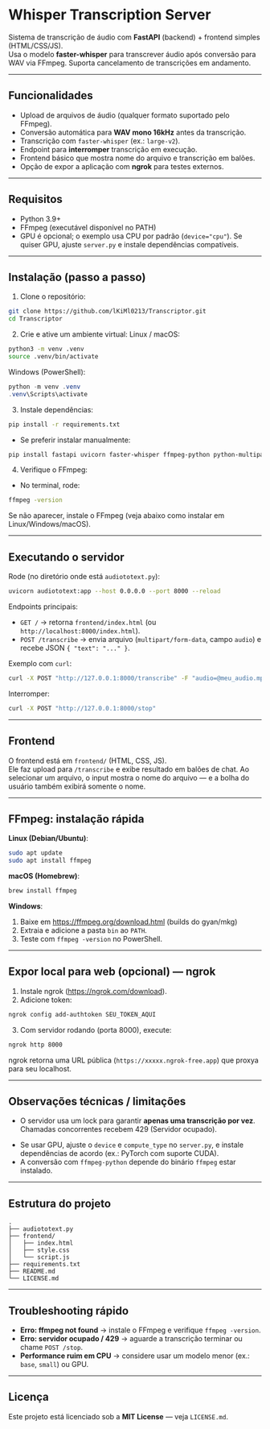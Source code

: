 # Whisper Transcription Server

Sistema de transcrição de áudio com **FastAPI** (backend) + frontend simples (HTML/CSS/JS).  
Usa o modelo **faster-whisper** para transcrever áudio após conversão para WAV via FFmpeg. Suporta cancelamento de transcrições em andamento.

---

## Funcionalidades

- Upload de arquivos de áudio (qualquer formato suportado pelo FFmpeg).
- Conversão automática para **WAV mono 16kHz** antes da transcrição.
- Transcrição com `faster-whisper` (ex.: `large-v2`).
- Endpoint para **interromper** transcrição em execução.
- Frontend básico que mostra nome do arquivo e transcrição em balões.
- Opção de expor a aplicação com **ngrok** para testes externos.

---

## Requisitos

- Python 3.9+
- FFmpeg (executável disponível no PATH)
- GPU é opcional; o exemplo usa CPU por padrão (`device="cpu"`). Se quiser GPU, ajuste `server.py` e instale dependências compatíveis.

---

## Instalação (passo a passo)

1. Clone o repositório:
```bash
git clone https://github.com/lKiMl0213/Transcriptor.git
cd Transcriptor
```

2. Crie e ative um ambiente virtual:
Linux / macOS:
```bash
python3 -m venv .venv
source .venv/bin/activate
```
Windows (PowerShell):
```powershell
python -m venv .venv
.venv\Scripts\activate
```

3. Instale dependências:
```bash
pip install -r requirements.txt
```
- Se preferir instalar manualmente:
```bash
pip install fastapi uvicorn faster-whisper ffmpeg-python python-multipart aiofiles
```

4. Verifique o FFmpeg:
- No terminal, rode:
```bash
ffmpeg -version
```
Se não aparecer, instale o FFmpeg (veja abaixo como instalar em Linux/Windows/macOS).

---

## Executando o servidor

Rode (no diretório onde está `audiototext.py`):
```bash
uvicorn audiototext:app --host 0.0.0.0 --port 8000 --reload
```

Endpoints principais:
- `GET /` → retorna `frontend/index.html` (ou `http://localhost:8000/index.html`).
- `POST /transcribe` → envia arquivo (`multipart/form-data`, campo `audio`) e recebe JSON `{ "text": "..." }`.
<!-- EM BREVE - `POST /stop` → solicita parada da transcrição atual; retorna status. -->

Exemplo com `curl`:
```bash
curl -X POST "http://127.0.0.1:8000/transcribe" -F "audio=@meu_audio.mp3"
```

Interromper:
```bash
curl -X POST "http://127.0.0.1:8000/stop"
```

---

## Frontend

O frontend está em `frontend/` (HTML, CSS, JS).  
Ele faz upload para `/transcribe` e exibe resultado em balões de chat. Ao selecionar um arquivo, o input mostra o nome do arquivo — e a bolha do usuário também exibirá somente o nome.

---

## FFmpeg: instalação rápida

**Linux (Debian/Ubuntu)**:
```bash
sudo apt update
sudo apt install ffmpeg
```

**macOS (Homebrew)**:
```bash
brew install ffmpeg
```

**Windows**:
1. Baixe em https://ffmpeg.org/download.html (builds do gyan/mkg)
2. Extraia e adicione a pasta `bin` ao `PATH`.
3. Teste com `ffmpeg -version` no PowerShell.

---

## Expor local para web (opcional) — ngrok

1. Instale ngrok (https://ngrok.com/download).  
2. Adicione token:
```bash
ngrok config add-authtoken SEU_TOKEN_AQUI
```
3. Com servidor rodando (porta 8000), execute:
```bash
ngrok http 8000
```
ngrok retorna uma URL pública (`https://xxxxx.ngrok-free.app`) que proxya para seu localhost.

---

## Observações técnicas / limitações

- O servidor usa um lock para garantir **apenas uma transcrição por vez**. Chamadas concorrentes recebem 429 (Servidor ocupado).
<!-- EM BREVE - O endpoint `/stop` aciona um evento para interromper o loop de transcrição e retornar texto parcial. -->
- Se usar GPU, ajuste o `device` e `compute_type` no `server.py`, e instale dependências de acordo (ex.: PyTorch com suporte CUDA).
- A conversão com `ffmpeg-python` depende do binário `ffmpeg` estar instalado.

---

## Estrutura do projeto

```
.
├── audiototext.py
├── frontend/
│   ├── index.html
│   ├── style.css
│   └── script.js
├── requirements.txt
├── README.md
└── LICENSE.md
```

---

## Troubleshooting rápido

- **Erro: ffmpeg not found** → instale o FFmpeg e verifique `ffmpeg -version`.
- **Erro: servidor ocupado / 429** → aguarde a transcrição terminar ou chame `POST /stop`.
- **Performance ruim em CPU** → considere usar um modelo menor (ex.: `base`, `small`) ou GPU.

---

## Licença

Este projeto está licenciado sob a **MIT License** — veja `LICENSE.md`.
